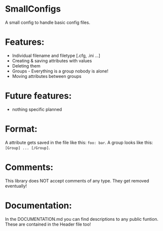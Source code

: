 # SmallConfigs
A small config to handle basic config files.

# Features:
- Individual filename and filetype [.cfg, .ini ...]
- Creating & saving attributes with values
- Deleting them
- Groups - Everything is a group nobody is alone!
- Moving attributes between groups

# Future features:
- nothing specific planned

# Format:
A attribute gets saved in the file like this: <code>foo: bar</code>.
A group looks like this:
<code>[Group]
...
[/Group]</code>.

# Comments:
This library does NOT accept comments of any type. They get removed eventually!

# Documentation:
In the DOCUMENTATION.md you can find descriptions to any public funtion. These are contained in the Header file too!

